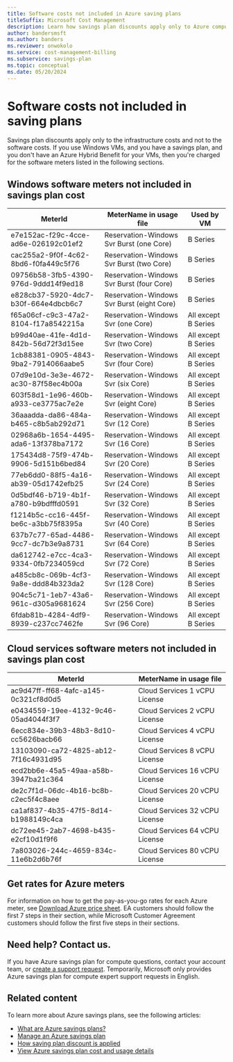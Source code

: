 ```yaml
---
title: Software costs not included in Azure saving plans
titleSuffix: Microsoft Cost Management
description: Learn how savings plan discounts apply only to Azure compute infrastructure costs and not to the software costs.
author: bandersmsft
ms.author: banders
ms.reviewer: onwokolo
ms.service: cost-management-billing
ms.subservice: savings-plan
ms.topic: conceptual
ms.date: 05/20/2024
---
```


# Software costs not included in saving plans

Savings plan discounts apply only to the infrastructure costs and not to the software costs. If you use Windows VMs, and you have a savings plan, and you don't have an Azure Hybrid Benefit for your VMs, then you're charged for the software meters listed in the following sections.

## Windows software meters not included in savings plan cost

| **MeterId** | **MeterName in usage file** | **Used by VM** |
| --- | --- | --- |
| e7e152ac-f29c-4cce-ad6e-026192c01ef2 | Reservation-Windows Svr Burst (one Core) | B Series |
| cac255a2-9f0f-4c62-8bd6-f0fa449c5f76 | Reservation-Windows Svr Burst (two Core) | B Series |
| 09756b58-3fb5-4390-976d-9ddd14f9ed18 | Reservation-Windows Svr Burst (four Core) | B Series |
| e828cb37-5920-4dc7-b30f-664e4dbcb6c7 | Reservation-Windows Svr Burst (eight Core) | B Series |
| f65a06cf-c9c3-47a2-8104-f17a8542215a | Reservation-Windows Svr (one Core) | All except B Series |
| b99d40ae-41fe-4d1d-842b-56d72f3d15ee | Reservation-Windows Svr (two Core) | All except B Series |
| 1cb88381-0905-4843-9ba2-7914066aabe5 | Reservation-Windows Svr (four Core) | All except B Series |
| 07d9e10d-3e3e-4672-ac30-87f58ec4b00a | Reservation-Windows Svr (six Core) | All except B Series |
| 603f58d1-1e96-460b-a933-ce3775ac7e2e | Reservation-Windows Svr (eight Core) | All except B Series |
| 36aaadda-da86-484a-b465-c8b5ab292d71 | Reservation-Windows Svr (12 Core) | All except B Series |
| 02968a6b-1654-4495-ada6-13f378ba7172 | Reservation-Windows Svr (16 Core) | All except B Series |
| 175434d8-75f9-474b-9906-5d151b6bed84 | Reservation-Windows Svr (20 Core) | All except B Series |
| 77eb6dd0-88f5-4a16-ab39-05d1742efb25 | Reservation-Windows Svr (24 Core) | All except B Series |
| 0d5bdf46-b719-4b1f-a780-b9bdfffd0591 | Reservation-Windows Svr (32 Core) | All except B Series |
| f1214b5c-cc16-445f-be6c-a3bb75f8395a | Reservation-Windows Svr (40 Core) | All except B Series |
| 637b7c77-65ad-4486-9cc7-dc7b3e9a8731 | Reservation-Windows Svr (64 Core) | All except B Series |
| da612742-e7cc-4ca3-9334-0fb7234059cd | Reservation-Windows Svr (72 Core) | All except B Series |
| a485cb8c-069b-4cf3-9a8e-ddd84b323da2 | Reservation-Windows Svr (128 Core) | All except B Series |
| 904c5c71-1eb7-43a6-961c-d305a9681624 | Reservation-Windows Svr (256 Core) | All except B Series |
| 6fdab81b-4284-4df9-8939-c237cc7462fe | Reservation-Windows Svr (96 Core) | All except B Series |

## Cloud services software meters not included in savings plan cost

| **MeterId** | **MeterName in usage file** |
| --- | --- |
| ac9d47ff-ff68-4afc-a145-0c321cf8d0d5 | Cloud Services 1 vCPU License |
| e0434559-19ee-4132-9c46-05ad4044f3f7 | Cloud Services 2 vCPU License |
| 6ecc834e-39b3-48b3-8d10-cc5626bacb66 | Cloud Services 4 vCPU License |
| 13103090-ca72-4825-ab12-7f16c4931d95 | Cloud Services 8 vCPU License |
| ecd2bb6e-45a5-49aa-a58b-3947ba21c364 | Cloud Services 16 vCPU License |
| de2c7f1d-06dc-4b16-bc8b-c2ec5f4c8aee | Cloud Services 20 vCPU License |
| ca1af837-4b35-47f5-8d14-b1988149c4ca | Cloud Services 32 vCPU License |
| dc72ee45-2ab7-4698-b435-e2cf10d1f9f6 | Cloud Services 64 vCPU License |
| 7a803026-244c-4659-834c-11e6b2d6b76f | Cloud Services 80 vCPU License |

## Get rates for Azure meters

For information on how to get the pay-as-you-go rates for each Azure meter, see [Download Azure price sheet](download-savings-plan-price-sheet.md). EA customers should follow the first 7 steps in their section, while Microsoft Customer Agreement customers should follow the first five steps in their sections.

## Need help? Contact us.

If you have Azure savings plan for compute questions, contact your  account team, or [create a support request](https://portal.azure.com/#blade/Microsoft_Azure_Support/HelpAndSupportBlade/newsupportrequest). Temporarily, Microsoft only provides Azure savings plan for compute expert support requests in English.

## Related content

To learn more about Azure savings plans, see the following articles:

- [What are Azure savings plans?](buy-savings-plan.md)
- [Manage an Azure savings plan](manage-savings-plan.md)
- [How saving plan discount is applied](discount-application.md)
- [View Azure savings plan cost and usage details](utilization-cost-reports.md)

